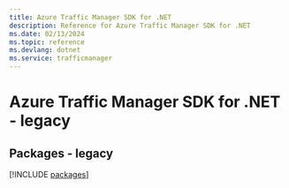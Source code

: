 ```yaml
---
title: Azure Traffic Manager SDK for .NET
description: Reference for Azure Traffic Manager SDK for .NET
ms.date: 02/13/2024
ms.topic: reference
ms.devlang: dotnet
ms.service: trafficmanager
---
```

# Azure Traffic Manager SDK for .NET - legacy
## Packages - legacy
[!INCLUDE [packages](traffic-manager-index.md)]
